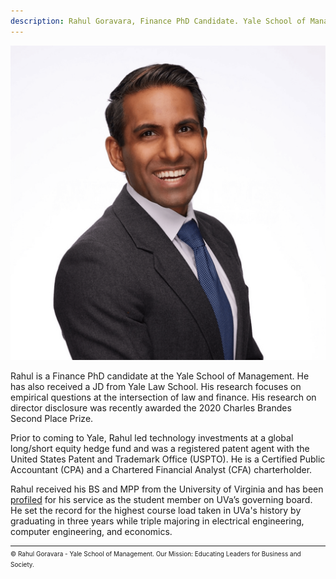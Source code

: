 ```yaml
---
description: Rahul Goravara, Finance PhD Candidate. Yale School of Management & Yale Law School.
---
```

![Rahul Goravara, PhD Candidate, Yale School of Management](./assets/Goravara.png)

Rahul is a Finance PhD candidate at the Yale School of Management. He has also received a JD from Yale Law School. His research focuses on empirical questions at the intersection of law and finance. His research on director disclosure was recently awarded the 2020 Charles Brandes Second Place Prize.

Prior to coming to Yale, Rahul led technology investments at a global long/short equity hedge fund and was a registered patent agent with the United States Patent and Trademark Office (USPTO). He is a Certified Public Accountant (CPA) and a Chartered Financial Analyst (CFA) charterholder.

Rahul received his BS and MPP from the University of Virginia and has been <a href="https://news.virginia.edu/content/budding-polymath-rahul-gorawara-masters-business-engineering-and-public-policy">profiled</a> for his service as the student member on UVa’s governing board. He set the record for the highest course load taken in UVa's history by graduating in three years while triple majoring in electrical engineering, computer engineering, and economics.

<hr style="margin-bottom: 2px;" />
<font size="-2">&copy; Rahul Goravara - Yale School of Management. Our Mission: Educating Leaders for Business and Society.</font>
